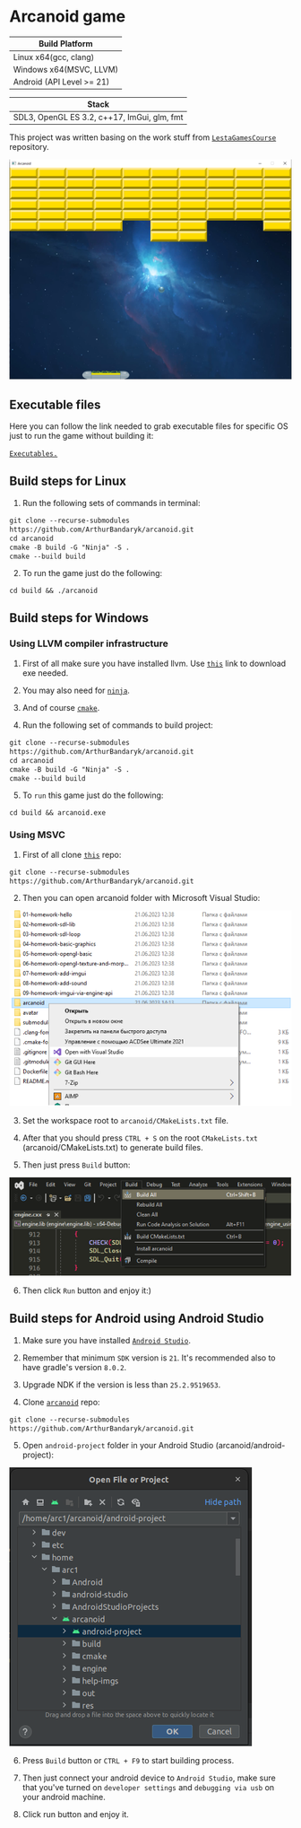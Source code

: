 # Arcanoid game

Build Platform            |
--------------------------|
Linux x64(gcc, clang)     |
Windows x64(MSVC, LLVM)   |
Android (API Level >= 21) |

 Stack                                      |
--------------------------------------------|
SDL3, OpenGL ES 3.2, c++17, ImGui, glm, fmt |


This project was written basing on the work stuff from [`LestaGamesCourse`](https://github.com/ArthurBandaryk/LestaGamesCourse) repository.

![Arcanoid](help-imgs/game.png)

## Executable files

Here you can follow the link needed to grab executable files for specific OS just to run the game without building it:

[`Executables.`](https://drive.google.com/drive/folders/1MOROOgW9hlcoeAEIhd9jPjv1AiFuf9K8?usp=drive_link)

## Build steps for Linux

1. Run the following sets of commands in terminal:

```
git clone --recurse-submodules https://github.com/ArthurBandaryk/arcanoid.git
cd arcanoid
cmake -B build -G "Ninja" -S .
cmake --build build

```

2. To run the game just do the following:

```
cd build && ./arcanoid

```

## Build steps for Windows

### Using LLVM compiler infrastructure

1. First of all make sure you have installed llvm. Use [`this`](https://github.com/llvm/llvm-project/releases/tag/llvmorg-15.0.7) link to download exe needed.

2. You may also need for [`ninja`](https://github.com/ninja-build/ninja/releases).
3.  And of course [`cmake`](https://cmake.org/download/#latest).

4. Run the following set of commands to build project:

```
git clone --recurse-submodules https://github.com/ArthurBandaryk/arcanoid.git
cd arcanoid
cmake -B build -G "Ninja" -S .
cmake --build build

```

5. To `run` this game just do the following:

```
cd build && arcanoid.exe

```

### Using MSVC

1. First of all clone [`this`](https://github.com/ArthurBandaryk/arcanoid.git) repo:

```
git clone --recurse-submodules https://github.com/ArthurBandaryk/arcanoid.git

```

2. Then you can open arcanoid folder with Microsoft Visual Studio:

![Open with MSVC](help-imgs/open.png)

3. Set the workspace root to `arcanoid/CMakeLists.txt` file. 

4. After that you should press `CTRL + S` on the root `CMakeLists.txt` (arcanoid/CMakeLists.txt) to generate build files.

5. Then just press `Build` button:

![Build with MSVC](help-imgs/build.png)

6. Then click `Run` button and enjoy it:)

## Build steps for Android using Android Studio

1. Make sure you have installed [`Android Studio`](https://developer.android.com/studio).

2. Remember that minimum `SDK` version is `21`. It's recommended also to have gradle's version `8.0.2`.

3. Upgrade NDK if the version is less than `25.2.9519653`.

4. Clone [`arcanoid`](https://github.com/ArthurBandaryk/arcanoid.git) repo:

```
git clone --recurse-submodules https://github.com/ArthurBandaryk/arcanoid.git

```

5. Open `android-project` folder in your Android Studio (arcanoid/android-project):

![Open android-project](help-imgs/open-android.png)

6. Press `Build` button or `CTRL + F9` to start building process.

7. Then just connect your android device to `Android Studio`, make sure that you've turned on `developer settings` and `debugging via usb` on your android machine.

8. Click run button and enjoy it.
